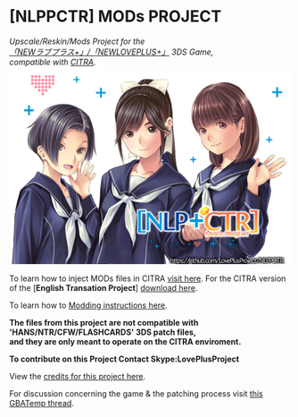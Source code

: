 # [NLPPCTR] MODs PROJECT

*Upscale/Reskin/Mods Project for the<br />
[「NEWラブプラス+」/「NEWLOVEPLUS+」](https://www.youtube.com/watch?v=Sz6p45GsLJQ) 3DS Game,<br />
compatible with [CITRA](https://citra-emulator.com/).*<br />
![ScreenShot](https://github.com/LovePlusProject/NLPPCTR/blob/b43733e967abdc54355c80562ffd97773f4f64f1/%5BNLPPCTR%5D.png)

To learn how to inject MODs files in CITRA [visit here](___).
For the CITRA version of the [**English Transation Project**] [download here](___).

To learn how to [Modding instructions here](___).

**The files from this project are not compatible with 'HANS/NTR/CFW/FLASHCARDS' 3DS patch files,<br />
and they are only meant to operate on the CITRA enviroment.**

**To contribute on this Project Contact Skype:LovePlusProject**

View the [credits for this project here](___). 

For discussion concerning the game & the patching process visit [this GBATemp thread](___).
